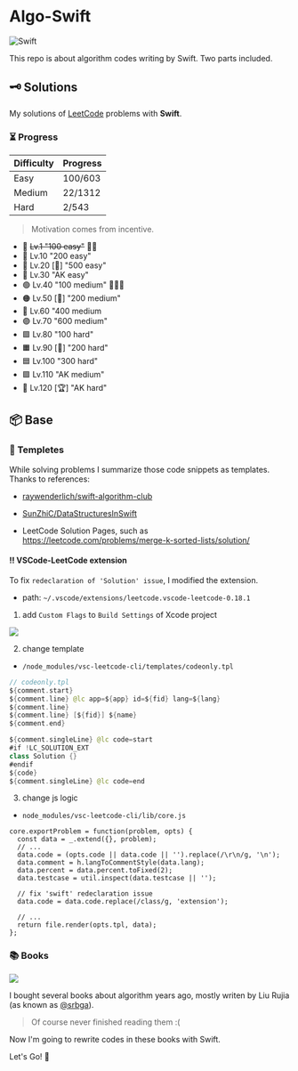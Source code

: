 # Algo-Swift

![Swift](https://img.shields.io/badge/Swift-%23FF4088.svg?&style=for-the-badge&logo=swift&logoColor=white)

This repo is about algorithm codes writing by Swift. Two parts included.

## 🗝 Solutions

My solutions of [LeetCode](https://leetcode.com/problemset/all/) problems with **Swift**.

### ⏳ Progress

| Difficulty | Progress |
| :----- | :----- |
| Easy   | 100/603 |
| Medium | 22/1312 |
| Hard   | 2/543  |

> Motivation comes from incentive.

- 🔸 ~~Lv.1 "100 easy"~~ 🎯🎉
- 🔹 Lv.10 "200 easy"
- 🔶 Lv.20 [🥉] "500 easy"
- 🔷 Lv.30 "AK easy"
- 🟢 Lv.40 "100 medium" 🚶🚶🚶
- 🟠 Lv.50 [🥈] "200 medium"
- 🔵 Lv.60 "400 medium
- 🟣 Lv.70 "600 medium"
- 🟩 Lv.80 "100 hard"
- 🟧 Lv.90 [🥇] "200 hard"
- 🟦 Lv.100 "300 hard"
- 🟪 Lv.110 "AK medium"
- 🔱 Lv.120 [🏆] "AK hard"

## 📦 Base

### 📔 Templetes

While solving problems I summarize those code snippets as templates. Thanks to references:

* [raywenderlich/swift-algorithm-club](https://github.com/raywenderlich/swift-algorithm-club)

* [SunZhiC/DataStructuresInSwift](https://github.com/SunZhiC/DataStructuresInSwift)

* LeetCode Solution Pages, such as https://leetcode.com/problems/merge-k-sorted-lists/solution/

#### ‼️ VSCode-LeetCode extension

To fix `redeclaration of 'Solution' issue`, I modified the extension.

* path: `~/.vscode/extensions/leetcode.vscode-leetcode-0.18.1`


1. add `Custom Flags` to `Build Settings` of Xcode project

![](https://ryder-1252249141.cos.ap-shanghai.myqcloud.com/uPic/2022-11-13-EycSUM.png)

2. change template

* `/node_modules/vsc-leetcode-cli/templates/codeonly.tpl`

```swift
// codeonly.tpl
${comment.start}
${comment.line} @lc app=${app} id=${fid} lang=${lang}
${comment.line}
${comment.line} [${fid}] ${name}
${comment.end}

${comment.singleLine} @lc code=start
#if !LC_SOLUTION_EXT
class Solution {}
#endif
${code}
${comment.singleLine} @lc code=end
```

3. change js logic

* `node_modules/vsc-leetcode-cli/lib/core.js`

```
core.exportProblem = function(problem, opts) {
  const data = _.extend({}, problem);
  // ... 
  data.code = (opts.code || data.code || '').replace(/\r\n/g, '\n');
  data.comment = h.langToCommentStyle(data.lang);
  data.percent = data.percent.toFixed(2);
  data.testcase = util.inspect(data.testcase || '');

  // fix 'swift' redeclaration issue
  data.code = data.code.replace(/class/g, 'extension');

  // ...
  return file.render(opts.tpl, data);
};
```

### 📚 Books

![](https://ryder-1252249141.cos.ap-shanghai.myqcloud.com/uPic/2022-11-15-ZoByQo.png)

I bought several books about algorithm years ago, mostly writen by Liu Rujia (as known as [@srbga](https://www.topcoder.com/members/srbga)).

> Of course never finished reading them :(

Now I'm going to rewrite codes in these books with Swift.

Let's Go! 🖖
